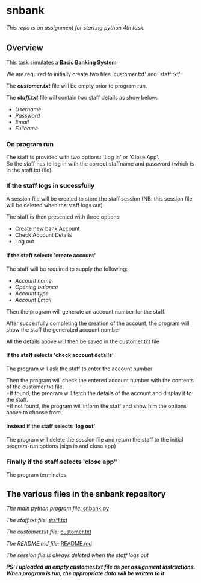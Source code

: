 # snbank

###### This repo is an assignment for start.ng python 4th task.

## Overview
This task simulates a **Basic Banking System**

We are required to initially create two files 'customer.txt' and 'staff.txt'.

The ***customer.txt*** file will be empty prior to program run.

The ***staff.txt*** file will contain two staff details as show below:  
- *Username*  
- *Password* 
- *Email*
- *Fullname*

### On program run
	
The staff is provided with two options: 'Log in' or 'Close App'.  
So the staff has to log in with the correct staffname and password (which is in the staff.txt file).

### If the staff logs in sucessfully
	
A session file will be created to store the staff session (NB: this session file will be deleted when the staff logs out)

The staff is then presented with three options:  
- Create new bank Account  
- Check Account Details  
- Log out

#### If the staff selects 'create account'

The staff will be required to supply the following:  
- *Account name* 
- *Opening balance* 
- *Account type*  
- *Account Email*

Then the program will generate an account number for the staff.

After succesfully completing the creation of the account, the program will show the staff the generated account number

All the details above will then be saved in the customer.txt file

#### If the staff selects 'check account details'

The program will ask the staff to enter the account number 

Then the program will check the entered account number with the contents of the customer.txt file.  
+If found, the program will fetch the details of the account and display it to the staff.  
+If not found, the program will inform the staff and show him the options above to choose from.

#### Instead if the staff selects 'log out'

The program will delete the session file and return the staff to the initial program-run options (sign in and close app)

### Finally if the staff selects 'close app''

The program terminates


## The various files in the snbank repository

*The main python program file:* [snbank.py](https://github.com/Orekoko/snbank/blob/master/snbank.py)

*The staff.txt file:* [staff.txt](https://github.com/Orekoko/snbank/blob/master/staff.txt)

*The customer.txt file:* [customer.txt](https://github.com/Orekoko/snbank/blob/master/customer.txt)

*The README.md file:* [README.md](https://github.com/Orekoko/snbank/blob/master/README.md)

*The session file is always deleted when the staff logs out*

***PS: I uploaded an empty customer.txt file as per assignment instructions. When program is run, the appropriate data will be written to it***